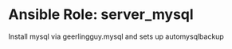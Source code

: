 Ansible Role: server_mysql
=========

Install mysql via geerlingguy.mysql and sets up automysqlbackup
